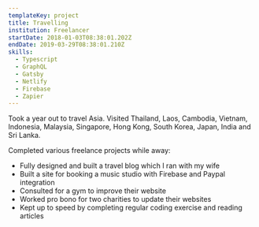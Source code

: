 ```yaml
---
templateKey: project
title: Travelling
institution: Freelancer
startDate: 2018-01-03T08:38:01.202Z
endDate: 2019-03-29T08:38:01.210Z
skills:
  - Typescript
  - GraphQL
  - Gatsby
  - Netlify
  - Firebase
  - Zapier
---
```

Took a year out to travel Asia. Visited Thailand, Laos, Cambodia, Vietnam, Indonesia, Malaysia, Singapore, Hong Kong, South Korea, Japan, India and Sri Lanka.

Completed various freelance projects while away:

* Fully designed and built a travel blog which I ran with my wife
* Built a site for booking a music studio with Firebase and Paypal integration
* Consulted for a gym to improve their website
* Worked pro bono for two charities to update their websites
* Kept up to speed by completing regular coding exercise and reading articles
